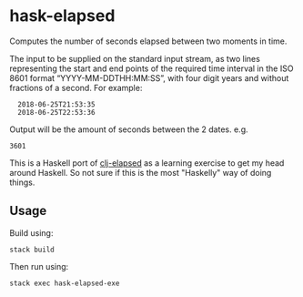 # hask-elapsed

Computes the number of seconds elapsed between two moments in time.

The input to be supplied on the standard input stream, as two lines representing the start and end points of the 
required time interval in the ISO 8601 format “YYYY-MM-DDTHH:MM:SS”, with four digit years and without fractions 
of a second. For example:

      2018-06-25T21:53:35
      2018-06-25T22:53:36

Output will be the amount of seconds between the 2 dates. e.g.

    3601
    
This is a Haskell port of [clj-elapsed](https://github.com/eraf2135/clj-elapsed) as a learning exercise to get my
head around Haskell. So not sure if this is the most "Haskelly" way of doing things.

## Usage
Build using:

    stack build 
    
Then run using:

    stack exec hask-elapsed-exe
